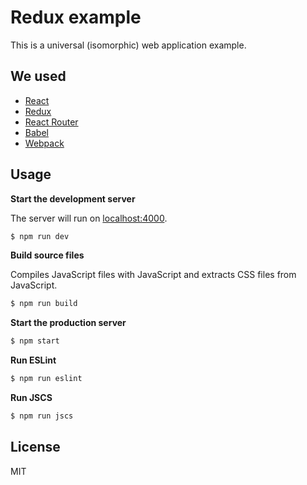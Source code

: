 # Redux example

This is a universal (isomorphic) web application example.

## We used

- [React]
- [Redux]
- [React Router]
- [Babel]
- [Webpack]

## Usage

**Start the development server**

The server will run on [localhost:4000](http://localhost:4000).

``` bash
$ npm run dev
```

**Build source files**

Compiles JavaScript files with JavaScript and extracts CSS files from JavaScript.

``` bash
$ npm run build
```

**Start the production server**

``` bash
$ npm start
```

**Run ESLint**

``` bash
$ npm run eslint
```

**Run JSCS**

``` bash
$ npm run jscs
```

## License

MIT

[React]: http://facebook.github.io/react/
[Redux]: https://github.com/gaearon/redux
[React Router]: http://rackt.github.io/react-router
[Babel]: https://babeljs.io/
[Webpack]: http://webpack.github.io/
